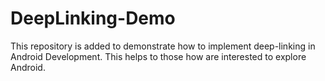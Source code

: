 # DeepLinking-Demo
This repository is added to demonstrate how to implement deep-linking in Android Development. This helps to those how are interested to explore Android. 
